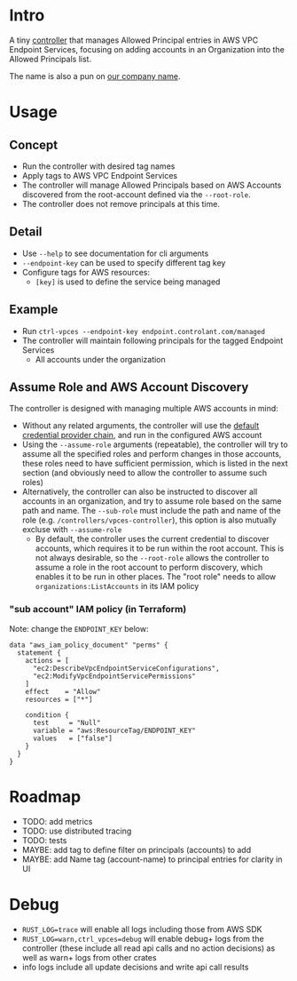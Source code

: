 # Intro

A tiny [controller](https://kubernetes.io/docs/concepts/architecture/controller/) that manages Allowed Principal entries in AWS VPC Endpoint Services, focusing on adding accounts in an Organization into the Allowed Principals list.

The name is also a pun on [our company name](https://controlant.com/).

# Usage

## Concept

- Run the controller with desired tag names
- Apply tags to AWS VPC Endpoint Services
- The controller will manage Allowed Principals based on AWS Accounts discovered from the root-account defined via the `--root-role`.
- The controller does not remove principals at this time.

## Detail

- Use `--help` to see documentation for cli arguments
- `--endpoint-key` can be used to specify different tag key
- Configure tags for AWS resources:
  - `[key]` is used to define the service being managed

## Example

- Run `ctrl-vpces --endpoint-key endpoint.controlant.com/managed`
- The controller will maintain following principals for the tagged Endpoint Services
  - All accounts under the organization

## Assume Role and AWS Account Discovery

The controller is designed with managing multiple AWS accounts in mind:

- Without any related arguments, the controller will use the [default credential provider chain](https://docs.rs/aws-config/latest/aws_config/default_provider/credentials/struct.DefaultCredentialsChain.html), and run in the configured AWS account
- Using the `--assume-role` arguments (repeatable), the controller will try to assume all the specified roles and perform changes in those accounts, these roles need to have sufficient permission, which is listed in the next section (and obviously need to allow the controller to assume such roles)
- Alternatively, the controller can also be instructed to discover all accounts in an organization, and try to assume role based on the same path and name. The `--sub-role` must include the path and name of the role (e.g. `/controllers/vpces-controller`), this option is also mutually excluse with `--assume-role`
  - By default, the controller uses the current credential to discover accounts, which requires it to be run within the root account. This is not always desirable, so the `--root-role` allows the controller to assume a role in the root account to perform discovery, which enables it to be run in other places. The "root role" needs to allow `organizations:ListAccounts` in its IAM policy

### "sub account" IAM policy (in Terraform)

Note: change the `ENDPOINT_KEY` below:

```hcl
data "aws_iam_policy_document" "perms" {
  statement {
    actions = [
      "ec2:DescribeVpcEndpointServiceConfigurations",
      "ec2:ModifyVpcEndpointServicePermissions"
    ]
    effect    = "Allow"
    resources = ["*"]

    condition {
      test     = "Null"
      variable = "aws:ResourceTag/ENDPOINT_KEY"
      values   = ["false"]
    }
  }
}
```

# Roadmap

- TODO: add metrics
- TODO: use distributed tracing
- TODO: tests
- MAYBE: add tag to define filter on principals (accounts) to add
- MAYBE: add Name tag (account-name) to principal entries for clarity in UI

# Debug

- `RUST_LOG=trace` will enable all logs including those from AWS SDK
- `RUST_LOG=warn,ctrl_vpces=debug` will enable debug+ logs from the controller (these include all read api calls and no action decisions) as well as warn+ logs from other crates
- info logs include all update decisions and write api call results
